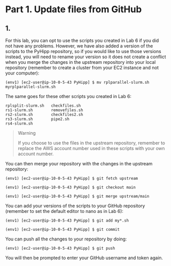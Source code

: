 # Part 1. Update files from GitHub

## 1.
For this lab, you can opt to use the scripts you created in Lab 6 if you did not have any problems. However, we have also added a version of the scripts to the PyHipp repository, so if you would like to use those versions instead, you will need to rename your version so it does not create a conflict when you merge the changes in the upstream repository into your local repository (remember to create a cluster from your EC2 instance and not your computer):

```shell
(env1) [ec2-user@ip-10-0-5-43 PyHipp] $ mv rplparallel-slurm.sh myrplparallel-slurm.sh
```

The same goes for these other scripts you created in Lab 6:

```shell
rplsplit-slurm.sh   checkfiles.sh
rs1-slurm.sh        removefiles.sh
rs2-slurm.sh        checkfiles2.sh
rs3-slurm.sh        pipe2.sh
rs4-slurm.sh
```

> <p class="warn"> Warning
>
> If you choose to use the files in the upstream repository, remember to replace the AWS account number used in these scripts with your own account number. 


You can then merge your repository with the changes in the upstream repository:

```shell
(env1) [ec2-user@ip-10-0-5-43 PyHipp] $ git fetch upstream

(env1) [ec2-user@ip-10-0-5-43 PyHipp] $ git checkout main

(env1) [ec2-user@ip-10-0-5-43 PyHipp] $ git merge upstream/main
```

You can add your versions of the scripts to your GitHub repository (remember to set the default editor to nano as in Lab 6):

```shell
(env1) [ec2-user@ip-10-0-5-43 PyHipp] $ git add my*.sh

(env1) [ec2-user@ip-10-0-5-43 PyHipp] $ git commit

```

You can push all the changes to your repository by doing:
```shell
(env1) [ec2-user@ip-10-0-5-43 PyHipp] $ git push
```

You will then be prompted to enter your GitHub username and token again.
